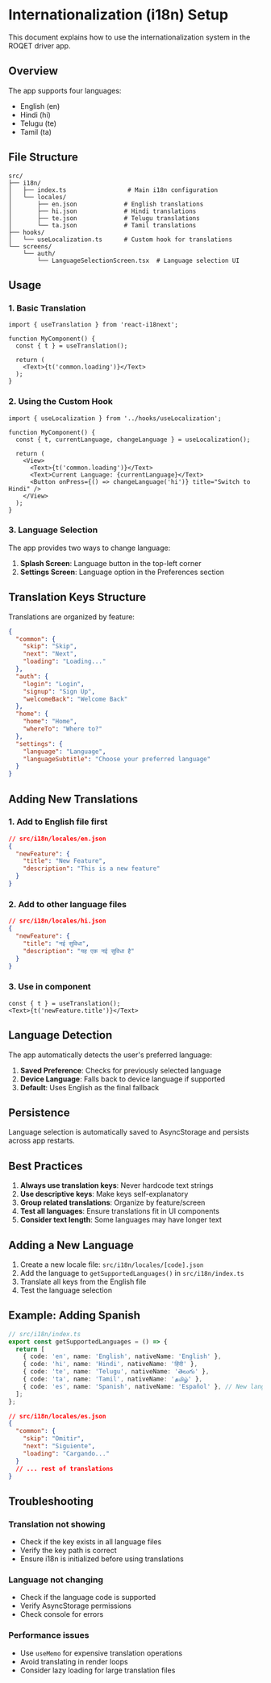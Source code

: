 # Internationalization (i18n) Setup

This document explains how to use the internationalization system in the ROQET driver app.

## Overview

The app supports four languages:
- English (en)
- Hindi (hi)
- Telugu (te)
- Tamil (ta)

## File Structure

```
src/
├── i18n/
│   ├── index.ts                 # Main i18n configuration
│   └── locales/
│       ├── en.json             # English translations
│       ├── hi.json             # Hindi translations
│       ├── te.json             # Telugu translations
│       └── ta.json             # Tamil translations
├── hooks/
│   └── useLocalization.ts      # Custom hook for translations
└── screens/
    └── auth/
        └── LanguageSelectionScreen.tsx  # Language selection UI
```

## Usage

### 1. Basic Translation

```tsx
import { useTranslation } from 'react-i18next';

function MyComponent() {
  const { t } = useTranslation();
  
  return (
    <Text>{t('common.loading')}</Text>
  );
}
```

### 2. Using the Custom Hook

```tsx
import { useLocalization } from '../hooks/useLocalization';

function MyComponent() {
  const { t, currentLanguage, changeLanguage } = useLocalization();
  
  return (
    <View>
      <Text>{t('common.loading')}</Text>
      <Text>Current Language: {currentLanguage}</Text>
      <Button onPress={() => changeLanguage('hi')} title="Switch to Hindi" />
    </View>
  );
}
```

### 3. Language Selection

The app provides two ways to change language:

1. **Splash Screen**: Language button in the top-left corner
2. **Settings Screen**: Language option in the Preferences section

## Translation Keys Structure

Translations are organized by feature:

```json
{
  "common": {
    "skip": "Skip",
    "next": "Next",
    "loading": "Loading..."
  },
  "auth": {
    "login": "Login",
    "signup": "Sign Up",
    "welcomeBack": "Welcome Back"
  },
  "home": {
    "home": "Home",
    "whereTo": "Where to?"
  },
  "settings": {
    "language": "Language",
    "languageSubtitle": "Choose your preferred language"
  }
}
```

## Adding New Translations

### 1. Add to English file first

```json
// src/i18n/locales/en.json
{
  "newFeature": {
    "title": "New Feature",
    "description": "This is a new feature"
  }
}
```

### 2. Add to other language files

```json
// src/i18n/locales/hi.json
{
  "newFeature": {
    "title": "नई सुविधा",
    "description": "यह एक नई सुविधा है"
  }
}
```

### 3. Use in component

```tsx
const { t } = useTranslation();
<Text>{t('newFeature.title')}</Text>
```

## Language Detection

The app automatically detects the user's preferred language:

1. **Saved Preference**: Checks for previously selected language
2. **Device Language**: Falls back to device language if supported
3. **Default**: Uses English as the final fallback

## Persistence

Language selection is automatically saved to AsyncStorage and persists across app restarts.

## Best Practices

1. **Always use translation keys**: Never hardcode text strings
2. **Use descriptive keys**: Make keys self-explanatory
3. **Group related translations**: Organize by feature/screen
4. **Test all languages**: Ensure translations fit in UI components
5. **Consider text length**: Some languages may have longer text

## Adding a New Language

1. Create a new locale file: `src/i18n/locales/[code].json`
2. Add the language to `getSupportedLanguages()` in `src/i18n/index.ts`
3. Translate all keys from the English file
4. Test the language selection

## Example: Adding Spanish

```typescript
// src/i18n/index.ts
export const getSupportedLanguages = () => {
  return [
    { code: 'en', name: 'English', nativeName: 'English' },
    { code: 'hi', name: 'Hindi', nativeName: 'हिंदी' },
    { code: 'te', name: 'Telugu', nativeName: 'తెలుగు' },
    { code: 'ta', name: 'Tamil', nativeName: 'தமிழ்' },
    { code: 'es', name: 'Spanish', nativeName: 'Español' }, // New language
  ];
};
```

```json
// src/i18n/locales/es.json
{
  "common": {
    "skip": "Omitir",
    "next": "Siguiente",
    "loading": "Cargando..."
  }
  // ... rest of translations
}
```

## Troubleshooting

### Translation not showing
- Check if the key exists in all language files
- Verify the key path is correct
- Ensure i18n is initialized before using translations

### Language not changing
- Check if the language code is supported
- Verify AsyncStorage permissions
- Check console for errors

### Performance issues
- Use `useMemo` for expensive translation operations
- Avoid translating in render loops
- Consider lazy loading for large translation files
